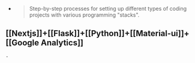 -
  > Step-by-step processes for setting up different types of coding projects with various programming "stacks".
## [[Nextjs]]+[[Flask]]+[[Python]]+[[Material-ui]]+[[Google Analytics]]
	-